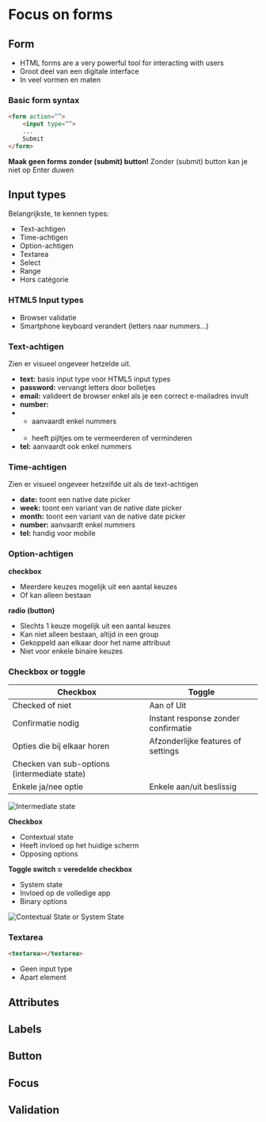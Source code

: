 # Focus on forms
## Form
- HTML forms are a very powerful tool for interacting with users
- Groot deel van een digitale interface
- In veel vormen en maten
### Basic form syntax
```html
<form action=“”>
	<input type=“”>
	...
	Submit
</form>
```
**Maak geen forms zonder (submit) button!**
Zonder (submit) button kan je niet op Enter duwen

## Input types
Belangrijkste, te kennen types:
- Text-achtigen
- Time-achtigen
- Option-achtigen
- Textarea
- Select
- Range
- Hors catégorie
### HTML5 Input types
- Browser validatie
- Smartphone keyboard verandert (letters naar nummers...)

### Text-achtigen
Zien er visueel ongeveer hetzelde uit.
- **text:** basis input type voor HTML5 input types
- **password:** vervangt letters door bolletjes
- **email:** valideert de browser enkel als je een correct e-mailadres invult
- **number:**
- - aanvaardt enkel nummers
- - heeft pijltjes om te vermeerderen of verminderen
- **tel:** aanvaardt ook enkel nummers

### Time-achtigen
Zien er visueel ongeveer hetzelfde uit als de text-achtigen
- **date:** toont een native date picker
- **week:** toont een variant van de native date picker
- **month:** toont een variant van de native date picker
- **number:** aanvaardt enkel nummers
- **tel:** handig voor mobile

### Option-achtigen
**checkbox**
 - Meerdere keuzes mogelijk uit een aantal keuzes
 - Of kan alleen bestaan

**radio (button)**
 - Slechts 1 keuze mogelijk uit een aantal keuzes
 - Kan niet alleen bestaan, altijd in een group
 - Gekoppeld aan elkaar door het name attribuut
 - Niet voor enkele binaire keuzes

### Checkbox or toggle
|Checkbox|Toggle|
|--|--|
|Checked of niet|Aan of Uit|
|Confirmatie nodig|Instant response zonder confirmatie|
|Opties die bij elkaar horen|Afzonderlijke features of settings|
|Checken van sub-options (intermediate state)|
|Enkele ja/nee optie|Enkele aan/uit beslissig

![Intermediate state](https://i.imgur.com/1I29nDy.png)

**Checkbox**
- Contextual state
- Heeft invloed op het huidige scherm
- Opposing options

**Toggle switch = veredelde checkbox**
- System state
- Invloed op de volledige app
- Binary options

![Contextual State or System State](https://i.imgur.com/xJro1eE.png)

### Textarea
```html
<textarea></textarea>
```
- Geen input type
- Apart element
## Attributes

## Labels

## Button

## Focus

## Validation

<!--stackedit_data:
eyJoaXN0b3J5IjpbNTc2ODk5NzA3LC0xMTE4Njc0OTQ2LC0xMT
IyOTIyNDc4LDE3MDAyNjAzMzMsLTcyMDk2NzM5OCwtNTg4MDg2
MCwtMjA4ODc0NjYxMl19
-->